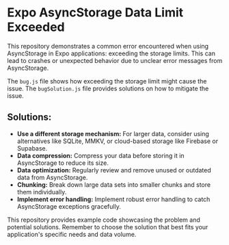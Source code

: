 # Expo AsyncStorage Data Limit Exceeded

This repository demonstrates a common error encountered when using AsyncStorage in Expo applications: exceeding the storage limits.  This can lead to crashes or unexpected behavior due to unclear error messages from AsyncStorage.

The `bug.js` file shows how exceeding the storage limit might cause the issue. The `bugSolution.js` file provides solutions on how to mitigate the issue.

## Solutions:

* **Use a different storage mechanism:** For larger data, consider using alternatives like SQLite, MMKV, or cloud-based storage like Firebase or Supabase.
* **Data compression:** Compress your data before storing it in AsyncStorage to reduce its size.
* **Data optimization:** Regularly review and remove unused or outdated data from AsyncStorage.
* **Chunking:** Break down large data sets into smaller chunks and store them individually.
* **Implement error handling:** Implement robust error handling to catch AsyncStorage exceptions gracefully. 

This repository provides example code showcasing the problem and potential solutions. Remember to choose the solution that best fits your application's specific needs and data volume.